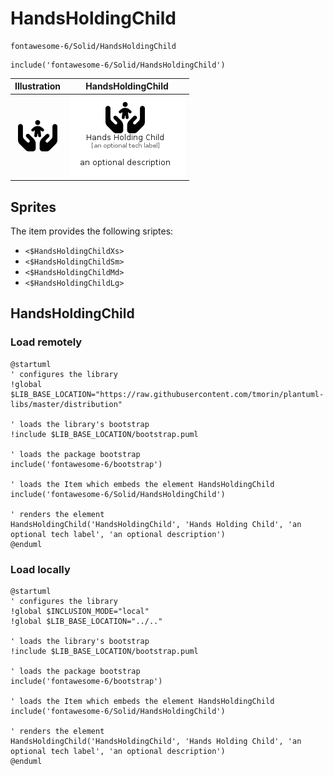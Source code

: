# HandsHoldingChild


```text
fontawesome-6/Solid/HandsHoldingChild
```

```text
include('fontawesome-6/Solid/HandsHoldingChild')
```



| Illustration | HandsHoldingChild |
| :---: | :---: |
| ![illustration for Illustration](../../fontawesome-6/Solid/HandsHoldingChild.png) | ![illustration for HandsHoldingChild](../../fontawesome-6/Solid/HandsHoldingChild.Local.png) |



## Sprites
The item provides the following sriptes:

- `<$HandsHoldingChildXs>`
- `<$HandsHoldingChildSm>`
- `<$HandsHoldingChildMd>`
- `<$HandsHoldingChildLg>`





## HandsHoldingChild

### Load remotely
```plantuml
@startuml
' configures the library
!global $LIB_BASE_LOCATION="https://raw.githubusercontent.com/tmorin/plantuml-libs/master/distribution"

' loads the library's bootstrap
!include $LIB_BASE_LOCATION/bootstrap.puml

' loads the package bootstrap
include('fontawesome-6/bootstrap')

' loads the Item which embeds the element HandsHoldingChild
include('fontawesome-6/Solid/HandsHoldingChild')

' renders the element
HandsHoldingChild('HandsHoldingChild', 'Hands Holding Child', 'an optional tech label', 'an optional description')
@enduml
```

### Load locally
```plantuml
@startuml
' configures the library
!global $INCLUSION_MODE="local"
!global $LIB_BASE_LOCATION="../.."

' loads the library's bootstrap
!include $LIB_BASE_LOCATION/bootstrap.puml

' loads the package bootstrap
include('fontawesome-6/bootstrap')

' loads the Item which embeds the element HandsHoldingChild
include('fontawesome-6/Solid/HandsHoldingChild')

' renders the element
HandsHoldingChild('HandsHoldingChild', 'Hands Holding Child', 'an optional tech label', 'an optional description')
@enduml
```

